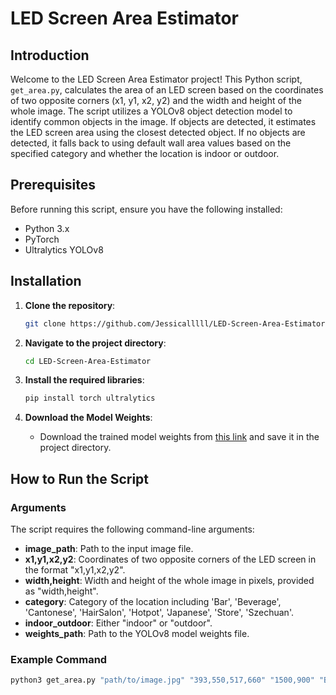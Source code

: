 # LED Screen Area Estimator

## Introduction
Welcome to the LED Screen Area Estimator project! This Python script, `get_area.py`, calculates the area of an LED screen based on the coordinates of two opposite corners (x1, y1, x2, y2) and the width and height of the whole image. The script utilizes a YOLOv8 object detection model to identify common objects in the image. If objects are detected, it estimates the LED screen area using the closest detected object. If no objects are detected, it falls back to using default wall area values based on the specified category and whether the location is indoor or outdoor.

## Prerequisites
Before running this script, ensure you have the following installed:
- Python 3.x
- PyTorch
- Ultralytics YOLOv8

## Installation

1. **Clone the repository**:
    ```sh
    git clone https://github.com/Jessicalllll/LED-Screen-Area-Estimator
    ```

2. **Navigate to the project directory**:
    ```sh
    cd LED-Screen-Area-Estimator
    ```

3. **Install the required libraries**:
    ```sh
    pip install torch ultralytics
    ```

4. **Download the Model Weights**:
    - Download the trained model weights from [this link](https://github.com/Jessicalllll/LED-Screen-Area-Estimator/blob/main/best.pt) and save it in the project directory.

## How to Run the Script

### Arguments

The script requires the following command-line arguments:

- **image_path**: Path to the input image file.
- **x1,y1,x2,y2**: Coordinates of two opposite corners of the LED screen in the format "x1,y1,x2,y2".
- **width,height**: Width and height of the whole image in pixels, provided as "width,height".
- **category**: Category of the location including 'Bar', 'Beverage', 'Cantonese', 'HairSalon', 'Hotpot', 'Japanese', 'Store', 'Szechuan'.
- **indoor_outdoor**: Either "indoor" or "outdoor".
- **weights_path**: Path to the YOLOv8 model weights file.

### Example Command

```sh
python3 get_area.py "path/to/image.jpg" "393,550,517,660" "1500,900" "Bar" "indoor" "best.pt"


